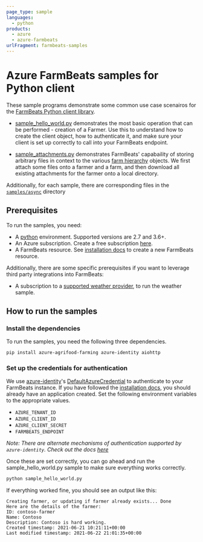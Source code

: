 ```yaml
---
page_type: sample
languages:
  - python
products:
  - azure
  - azure-farmbeats
urlFragment: farmbeats-samples
---
```


# Azure FarmBeats samples for Python client

These sample programs demonstrate some common use case scenairos for the [FarmBeats Python client library][python_sdk].

- [sample_hello_world.py][hello_world_sample] demonstrates the most basic operation that can be performed - creation of a Farmer. Use this to understand how to create the client object, how to authenticate it, and make sure your client is set up correctly to call into your FarmBeats endpoint.

- [sample_attachments.py][attachments_sample] demonstrates FarmBeats' capabaility of storing arbitrary files in context to the various [farm hierarchy][farm_hierarchy_docs] objects. We first attach some files onto a farmer and a farm, and then download all existing attachments for the farmer onto a local directory.

Additionally, for each sample, there are corresponding files in the [`samples/async`][async_samples] directory

## Prerequisites

To run the samples, you need:

- A [python][get_python] environment. Supported versions are 2.7 and 3.6+.
- An Azure subscription. Create a free subscription [here][azure_free_sub].
- A FarmBeats resource. See [installation docs][install_farmbeats] to create a new FarmBeats resource.

Additionally, there are some specific prerequisites if you want to leverage third party integrations into FarmBeats:

- A subscription to a [supported weather provider][weather_docs], to run the weather sample.

## How to run the samples

### Install the dependencies

To run the samples, you need the following three dependencies.
```bash
pip install azure-agrifood-farming azure-identity aiohttp
```

### Set up the credentials for authentication

We use [azure-identity][azure_identity]'s [DefaultAzureCredential][azure_identity_default_azure_credential] to authenticate to your FarmBeats instance. If you have followed the [installation docs][install_farmbeats], you should already have an application created. Set the following environment variables to the appropriate values. 

- `AZURE_TENANT_ID`
- `AZURE_CLIENT_ID`
- `AZURE_CLIENT_SECRET`
- `FARMBEATS_ENDPOINT`

_Note: There are alternate mechanisms of authentication supported by `azure-identity`. Check out the docs [here][azure_identity]_

Once these are set correctly, you can go ahead and run the sample_hello_world.py sample to make sure everything works correctly.

```bash
python sample_hello_world.py
```

If everything worked fine, you should see an output like this:
```
Creating farmer, or updating if farmer already exists... Done
Here are the details of the farmer:
ID: contoso-farmer
Name: Contoso
Description: Contoso is hard working.
Created timestamp: 2021-06-21 10:21:11+00:00
Last modified timestamp: 2021-06-22 21:01:35+00:00
```


<!-- Product docs aka.ms links-->
[farm_hierarchy_docs]: https://aka.ms/FarmBeatsFarmHierarchyDocs
[weather_docs]: https://aka.ms/FarmBeatsWeatherDocs/
[install_farmbeats]: https://aka.ms/FarmBeatsInstallDocumentationPaaS/

<!-- Links to samples files -->
[async_samples]: https://github.com/Azure/azure-sdk-for-python/tree/master/sdk/agrifood/azure-agrifood-farming/samples/async
[hello_world_sample]: https://github.com/Azure/azure-sdk-for-python/blob/master/sdk/agrifood/azure-agrifood-farming/samples/sample_hello_world.py
[attachments_sample]: https://github.com/Azure/azure-sdk-for-python/blob/master/sdk/agrifood/azure-agrifood-farming/samples/sample_attachments.py

<!-- Microsoft/Azure related links -->
[azure_free_sub]: https://azure.microsoft.com/free/
[azure_identity]: https://pypi.org/project/azure-identity/
[azure_identity_default_azure_credential]: https://github.com/Azure/azure-sdk-for-python/tree/main/sdk/identity/azure-identity#defaultazurecredential
[python_sdk]: https://pypi.org/project/azure-agrifood-farming/

<!-- Links to external sites -->
[get_python]: https://www.python.org/
